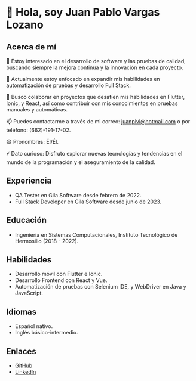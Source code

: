 # 👋 Hola, soy Juan Pablo Vargas Lozano

## Acerca de mí
👀 Estoy interesado en el desarrollo de software y las pruebas de calidad, buscando siempre la mejora continua y la innovación en cada proyecto.

🌱 Actualmente estoy enfocado en expandir mis habilidades en automatización de pruebas y desarrollo Full Stack.

💞️ Busco colaborar en proyectos que desafíen mis habilidades en Flutter, Ionic, y React, así como contribuir con mis conocimientos en pruebas manuales y automáticas.

📫 Puedes contactarme a través de mi correo: [juanpivl@hotmail.com](mailto:juanpivl@hotmail.com) o por teléfono: (662)-191-17-02.

😄 Pronombres: Él/Él.

⚡ Dato curioso: Disfruto explorar nuevas tecnologías y tendencias en el mundo de la programación y el aseguramiento de la calidad.

## Experiencia
- QA Tester en Gila Software desde febrero de 2022.
- Full Stack Developer en Gila Software desde junio de 2023.

## Educación
- Ingeniería en Sistemas Computacionales, Instituto Tecnológico de Hermosillo (2018 - 2022).

## Habilidades
- Desarrollo móvil con Flutter e Ionic.
- Desarrollo Frontend con React y Vue.
- Automatización de pruebas con Selenium IDE, y WebDriver en Java y JavaScript.

## Idiomas
- Español nativo.
- Inglés básico-intermedio.

## Enlaces
- [GitHub](https://github.com/Jnpvl)
- [LinkedIn](https://www.linkedin.com/in/juan-pablo-vargas-lozano-0049a420b/?original_referer=)


